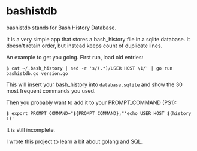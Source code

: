 # bashistdb

bashistdb stands for Bash History Database.

It is a very simple app that stores a bash_history file in a sqlite database.
It doesn't retain order, but instead keeps count of duplicate lines.

An example to get you going. First run, load old entries:

    $ cat ~/.bash_history | sed -r 's/(.*)/USER HOST \1/' | go run bashistdb.go version.go

This will insert your bash_history into `database.sqlite` and show the 30 most frequent commands you used.

Then you probably want to add it to your PROMPT_COMMAND (PS1):

    $ export PROMPT_COMMAND="${PROMPT_COMMAND};"'echo USER HOST $(history 1)'

It is still incomplete.

I wrote this project to learn a bit about golang and SQL.

